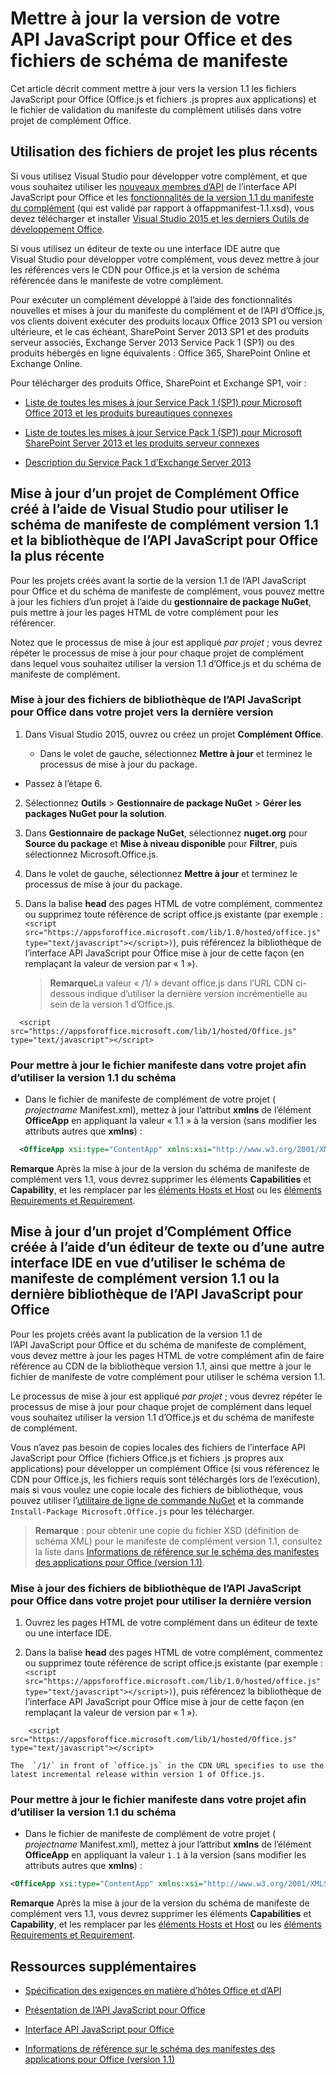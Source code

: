 
# Mettre à jour la version de votre API JavaScript pour Office et des fichiers de schéma de manifeste



Cet article décrit comment mettre à jour vers la version 1.1 les fichiers JavaScript pour Office (Office.js et fichiers .js propres aux applications) et le fichier de validation du manifeste du complément utilisés dans votre projet de complément Office.

## Utilisation des fichiers de projet les plus récents

Si vous utilisez Visual Studio pour développer votre complément, et que vous souhaitez utiliser les [nouveaux membres d’API](../../reference/what's-changed-in-the-javascript-api-for-office.md) de l’interface API JavaScript pour Office et les [fonctionnalités de la version 1.1 du manifeste du complément](../../docs/overview/add-in-manifests.md) (qui est validé par rapport à offappmanifest-1.1.xsd), vous devez télécharger et installer [Visual Studio 2015 et les derniers Outils de développement Office](https://www.visualstudio.com/features/office-tools-vs).

Si vous utilisez un éditeur de texte ou une interface IDE autre que Visual Studio pour développer votre complément, vous devez mettre à jour les références vers le CDN pour Office.js et la version de schéma référencée dans le manifeste de votre complément.

Pour exécuter un complément développé à l’aide des fonctionnalités nouvelles et mises à jour du manifeste du complément et de l’API d’Office.js, vos clients doivent exécuter des produits locaux Office 2013 SP1 ou version ultérieure, et le cas échéant, SharePoint Server 2013 SP1 et des produits serveur associés, Exchange Server 2013 Service Pack 1 (SP1) ou des produits hébergés en ligne équivalents : Office 365, SharePoint Online et Exchange Online.

Pour télécharger des produits Office, SharePoint et Exchange SP1, voir :


- [Liste de toutes les mises à jour Service Pack 1 (SP1) pour Microsoft Office 2013 et les produits bureautiques connexes](http://support.microsoft.com/kb/2850036)
    
- [Liste de toutes les mises à jour Service Pack 1 (SP1) pour Microsoft SharePoint Server 2013 et les produits serveur connexes](http://support.microsoft.com/kb/2850035)
    
- [Description du Service Pack 1 d’Exchange Server 2013](http://support.microsoft.com/kb/2926248)
    

## Mise à jour d’un projet de Complément Office créé à l’aide de Visual Studio pour utiliser le schéma de manifeste de complément version 1.1 et la bibliothèque de l’API JavaScript pour Office la plus récente


Pour les projets créés avant la sortie de la version 1.1 de l’API JavaScript pour Office et du schéma de manifeste de complément, vous pouvez mettre à jour les fichiers d’un projet à l’aide du  **gestionnaire de package NuGet**, puis mettre à jour les pages HTML de votre complément pour les référencer. 

Notez que le processus de mise à jour est appliqué  _par projet_  ; vous devrez répéter le processus de mise à jour pour chaque projet de complément dans lequel vous souhaitez utiliser la version 1.1 d’Office.js et du schéma de manifeste de complément.




### Mise à jour des fichiers de bibliothèque de l’API JavaScript pour Office dans votre projet vers la dernière version


1. Dans Visual Studio 2015, ouvrez ou créez un projet **Complément Office**.
    
      - Dans le volet de gauche, sélectionnez **Mettre à jour** et terminez le processus de mise à jour du package.
    
  - Passez à l’étape 6.
    
2. Sélectionnez **Outils**  >  **Gestionnaire de package NuGet**  >  **Gérer les packages NuGet pour la solution**.
    
3. Dans **Gestionnaire de package NuGet**, sélectionnez  **nuget.org** pour **Source du package** et **Mise à niveau disponible** pour **Filtrer**, puis sélectionnez Microsoft.Office.js.
    
4. Dans le volet de gauche, sélectionnez **Mettre à jour** et terminez le processus de mise à jour du package.
    
5. Dans la balise  **head** des pages HTML de votre complément, commentez ou supprimez toute référence de script office.js existante (par exemple :`<script src="https://appsforoffice.microsoft.com/lib/1.0/hosted/office.js" type="text/javascript"></script>)`), puis référencez la bibliothèque de l’interface API JavaScript pour Office mise à jour de cette façon (en remplaçant la valeur de version par  « 1 »). 

   >**Remarque**La valeur  « /1/ » devant office.js dans l’URL CDN ci-dessous indique d’utiliser la dernière version incrémentielle au sein de la version 1 d’Office.js.
    
```
  <script src="https://appsforoffice.microsoft.com/lib/1/hosted/Office.js" type="text/javascript"></script>
```


### Pour mettre à jour le fichier manifeste dans votre projet afin d’utiliser la version 1.1 du schéma


- Dans le fichier de manifeste de complément de votre projet ( _projectname_ Manifest.xml), mettez à jour l’attribut **xmlns** de l’élément **OfficeApp** en appliquant la valeur « 1.1 » à la version (sans modifier les attributs autres que **xmlns**) :
    
```XML
  <OfficeApp xsi:type="ContentApp" xmlns:xsi="http://www.w3.org/2001/XMLSchema-instance" xmlns="http://schemas.microsoft.com/office/appforoffice/1.1" >
```


>
  **Remarque**  Après la mise à jour de la version du schéma de manifeste de complément vers 1.1, vous devrez supprimer les éléments **Capabilities** et **Capability**, et les remplacer par les [éléments Hosts et Host](http://msdn.microsoft.com/library/cff9fbdf-a530-4f6e-91ca-81bcacd90dcd%28Office.15%29.aspx) ou les [éléments Requirements et Requirement](../../docs/overview/specify-office-hosts-and-api-requirements.md).

## Mise à jour d’un projet d’Complément Office créée à l’aide d’un éditeur de texte ou d’une autre interface IDE en vue d’utiliser le schéma de manifeste de complément version 1.1 ou la dernière bibliothèque de l’API JavaScript pour Office


Pour les projets créés avant la publication de la version 1.1 de l’API JavaScript pour Office et du schéma de manifeste de complément, vous devez mettre à jour les pages HTML de votre complément afin de faire référence au CDN de la bibliothèque version 1.1, ainsi que mettre à jour le fichier de manifeste de votre complément pour utiliser le schéma version 1.1. 

Le processus de mise à jour est appliqué  _par projet_  ; vous devrez répéter le processus de mise à jour pour chaque projet de complément dans lequel vous souhaitez utiliser la version 1.1 d’Office.js et du schéma de manifeste de complément.

Vous n’avez pas besoin de copies locales des fichiers de l’interface API JavaScript pour Office (fichiers Office.js et fichiers .js propres aux applications) pour développer un complément Office (si vous référencez le CDN pour Office.js, les fichiers requis sont téléchargés lors de l’exécution), mais si vous voulez une copie locale des fichiers de bibliothèque, vous pouvez utiliser l’[utilitaire de ligne de commande NuGet](http://docs.nuget.org/consume/installing-nuget) et la commande `Install-Package Microsoft.Office.js` pour les télécharger.

 > **Remarque** : pour obtenir une copie du fichier XSD (définition de schéma XML) pour le manifeste de complément version 1.1, consultez la liste dans [Informations de référence sur le schéma des manifestes des applications pour Office (version 1.1)](../overview/add-in-manifests.md).


### Mise à jour des fichiers de bibliothèque de l’API JavaScript pour Office dans votre projet pour utiliser la dernière version


1. Ouvrez les pages HTML de votre complément dans un éditeur de texte ou une interface IDE.
    
2. Dans la balise **head** des pages HTML de votre complément, commentez ou supprimez toute référence de script office.js existante (par exemple : `<script src="https://appsforoffice.microsoft.com/lib/1.0/hosted/office.js" type="text/javascript"></script>)`), puis référencez la bibliothèque de l’interface API JavaScript pour Office mise à jour de cette façon (en remplaçant la valeur de version par  « 1 »).
    
```
    <script src="https://appsforoffice.microsoft.com/lib/1/hosted/Office.js" type="text/javascript"></script>
```


    The  `/1/` in front of `office.js` in the CDN URL specifies to use the latest incremental release within version 1 of Office.js.
    

### Pour mettre à jour le fichier manifeste dans votre projet afin d’utiliser la version 1.1 du schéma


- Dans le fichier de manifeste de complément de votre projet ( _projectname_ Manifest.xml), mettez à jour l’attribut **xmlns** de l’élément **OfficeApp** en appliquant la valeur `1.1` à la version (sans modifier les attributs autres que **xmlns**) :
    
```XML
<OfficeApp xsi:type="ContentApp" xmlns:xsi="http://www.w3.org/2001/XMLSchema-instance" xmlns="http://schemas.microsoft.com/office/appforoffice/1.1" >
```

>
  **Remarque**  Après la mise à jour de la version du schéma de manifeste de complément vers 1.1, vous devrez supprimer les éléments **Capabilities** et **Capability**, et les remplacer par les [éléments Hosts et Host](http://msdn.microsoft.com/library/cff9fbdf-a530-4f6e-91ca-81bcacd90dcd%28Office.15%29.aspx) ou les [éléments Requirements et Requirement](../../docs/overview/specify-office-hosts-and-api-requirements.md).
    

## Ressources supplémentaires



- [Spécification des exigences en matière d’hôtes Office et d’API](../../docs/overview/specify-office-hosts-and-api-requirements.md)
    
- [Présentation de l’API JavaScript pour Office](../../docs/develop/understanding-the-javascript-api-for-office.md)
    
- [Interface API JavaScript pour Office](../../reference/javascript-api-for-office.md)
    
- [Informations de référence sur le schéma des manifestes des applications pour Office (version 1.1)](../overview/add-in-manifests.md)
    

